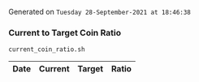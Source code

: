 Generated on `Tuesday 28-September-2021 at 18:46:38`

### Current to Target Coin Ratio
`current_coin_ratio.sh`

Date|Current|Target|Ratio
---|---|---|---
